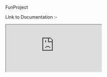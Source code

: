 FunProject

LInk to Documentation :-
<iframe src="https://docs.google.com/document/d/e/2PACX-1vRu3Zbih84rwG4N6zGLIsWo0HY9PEY16nmn_1V28bl52vgbq-jUNE46A0TS16YPT8AxMF8thvuGCgks/pub?embedded=true"></iframe>
